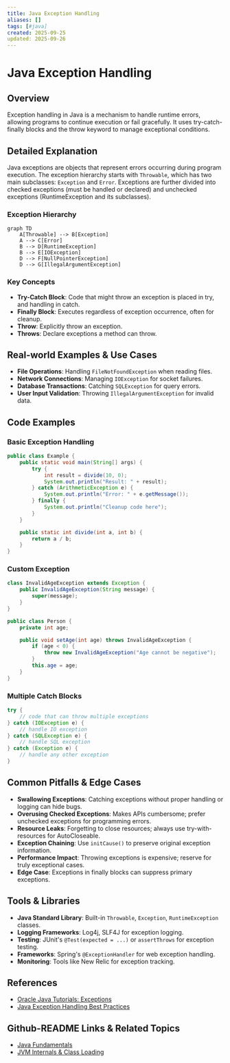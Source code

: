 ```yaml
---
title: Java Exception Handling
aliases: []
tags: [#java]
created: 2025-09-25
updated: 2025-09-26
---
```


# Java Exception Handling

## Overview

Exception handling in Java is a mechanism to handle runtime errors, allowing programs to continue execution or fail gracefully. It uses try-catch-finally blocks and the throw keyword to manage exceptional conditions.

## Detailed Explanation

Java exceptions are objects that represent errors occurring during program execution. The exception hierarchy starts with `Throwable`, which has two main subclasses: `Exception` and `Error`. Exceptions are further divided into checked exceptions (must be handled or declared) and unchecked exceptions (RuntimeException and its subclasses).

### Exception Hierarchy

```mermaid
graph TD
    A[Throwable] --> B[Exception]
    A --> C[Error]
    B --> D[RuntimeException]
    B --> E[IOException]
    D --> F[NullPointerException]
    D --> G[IllegalArgumentException]
```

### Key Concepts

- **Try-Catch Block**: Code that might throw an exception is placed in try, and handling in catch.
- **Finally Block**: Executes regardless of exception occurrence, often for cleanup.
- **Throw**: Explicitly throw an exception.
- **Throws**: Declare exceptions a method can throw.

## Real-world Examples & Use Cases

- **File Operations**: Handling `FileNotFoundException` when reading files.
- **Network Connections**: Managing `IOException` for socket failures.
- **Database Transactions**: Catching `SQLException` for query errors.
- **User Input Validation**: Throwing `IllegalArgumentException` for invalid data.

## Code Examples

### Basic Exception Handling

```java
public class Example {
    public static void main(String[] args) {
        try {
            int result = divide(10, 0);
            System.out.println("Result: " + result);
        } catch (ArithmeticException e) {
            System.out.println("Error: " + e.getMessage());
        } finally {
            System.out.println("Cleanup code here");
        }
    }

    public static int divide(int a, int b) {
        return a / b;
    }
}
```

### Custom Exception

```java
class InvalidAgeException extends Exception {
    public InvalidAgeException(String message) {
        super(message);
    }
}

public class Person {
    private int age;

    public void setAge(int age) throws InvalidAgeException {
        if (age < 0) {
            throw new InvalidAgeException("Age cannot be negative");
        }
        this.age = age;
    }
}
```

### Multiple Catch Blocks

```java
try {
    // code that can throw multiple exceptions
} catch (IOException e) {
    // handle IO exception
} catch (SQLException e) {
    // handle SQL exception
} catch (Exception e) {
    // handle any other exception
}
```

## Common Pitfalls & Edge Cases

- **Swallowing Exceptions**: Catching exceptions without proper handling or logging can hide bugs.
- **Overusing Checked Exceptions**: Makes APIs cumbersome; prefer unchecked exceptions for programming errors.
- **Resource Leaks**: Forgetting to close resources; always use try-with-resources for AutoCloseable.
- **Exception Chaining**: Use `initCause()` to preserve original exception information.
- **Performance Impact**: Throwing exceptions is expensive; reserve for truly exceptional cases.
- **Edge Case**: Exceptions in finally blocks can suppress primary exceptions.

## Tools & Libraries

- **Java Standard Library**: Built-in `Throwable`, `Exception`, `RuntimeException` classes.
- **Logging Frameworks**: Log4j, SLF4J for exception logging.
- **Testing**: JUnit's `@Test(expected = ...)` or `assertThrows` for exception testing.
- **Frameworks**: Spring's `@ExceptionHandler` for web exception handling.
- **Monitoring**: Tools like New Relic for exception tracking.

## References

- [Oracle Java Tutorials: Exceptions](https://docs.oracle.com/javase/tutorial/essential/exceptions/)
- [Java Exception Handling Best Practices](https://www.baeldung.com/java-exceptions)

## Github-README Links & Related Topics

- [Java Fundamentals](../java-fundamentals/README.md)
- [JVM Internals & Class Loading](../jvm-internals-and-class-loading/README.md)